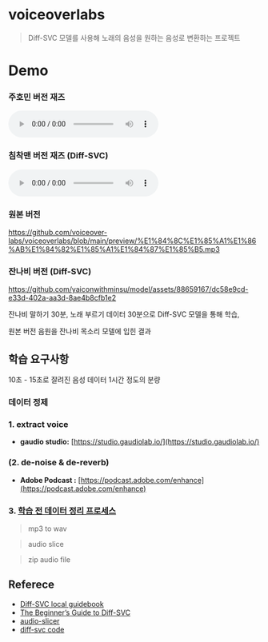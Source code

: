 # voiceoverlabs

> Diff-SVC 모델를 사용해 노래의 음성을 원하는 음성로 변환하는 프로젝트

# Demo 

### 주호민 버전 재즈
<audio src="preview/장범준.mp3" controls preload="metadata"></audio>

### 침착맨 버전 재즈 (Diff-SVC)
<audio src="preview/잔나비.mp3" controls preload="metadata"></audio>


### 원본 버전
https://github.com/voiceover-labs/voiceoverlabs/blob/main/preview/%E1%84%8C%E1%85%A1%E1%86%AB%E1%84%82%E1%85%A1%E1%84%87%E1%85%B5.mp3

### 잔나비 버전 (Diff-SVC)
https://github.com/yaiconwithminsu/model/assets/88659167/dc58e9cd-e33d-402a-aa3d-8ae4b8cfb1e2

잔나비 말하기 30분, 노래 부르기 데이터 30분으로 Diff-SVC 모델을 통해 학습, 

원본 버전 음원을 잔나비 목소리 모델에 입힌 결과 

## 학습 요구사항

10초 - 15초로 잘려진 음성 데이터 1시간 정도의 분량

### 데이터 정제

### 1. extract voice
- **gaudio studio:** [https://studio.gaudiolab.io/](https://studio.gaudiolab.io/)

### (2. de-noise & de-reverb)


- **Adobe Podcast :** [https://podcast.adobe.com/enhance](https://podcast.adobe.com/enhance)

### 3. [**학습 전 데이터 정리 프로세스**](diff-svc-colab/howtoruncolab.md) 
> mp3 to wav

> audio slice

> zip audio file

## Referece

- [Diff-SVC local guidebook](https://docs.google.com/document/d/1XQlOcv1Xx2BpVeSUyDleb2Th9sYOnG1miFrGZ8uGcsE/edit)
- [The Beginner’s Guide to Diff-SVC](https://diff-svc.gitbook.io/the-beginners-guide-to-diff-svc/) 
- [audio-slicer](https://github.com/flutydeer/audio-slicer)
- [diff-svc code](https://github.com/prophesier/diff-svc.git)
